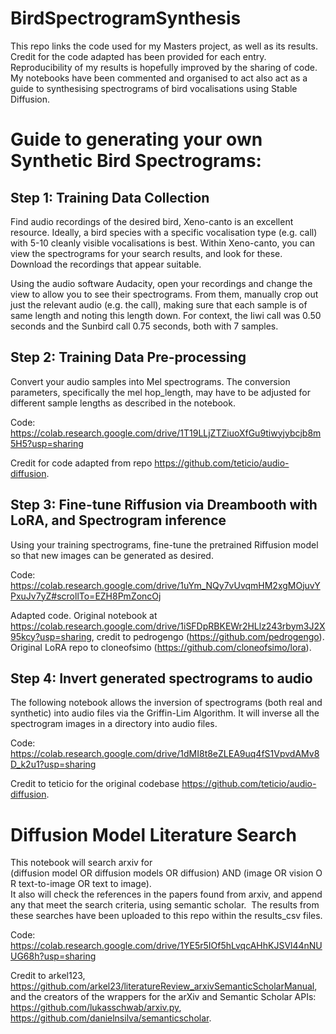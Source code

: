 # BirdSpectrogramSynthesis

This repo links the code used for my Masters project, as well as its results. Credit for the code adapted has been provided for each entry. Reproducibility of my results is hopefully improved by the sharing of code. My notebooks have been commented and organised to act also act as a guide to synthesising spectrograms of bird vocalisations using Stable Diffusion.

# Guide to generating your own Synthetic Bird Spectrograms:

## Step 1: Training Data Collection

Find audio recordings of the desired bird, Xeno-canto is an excellent resource. Ideally, a bird species with a specific vocalisation type (e.g. call) with 5-10 cleanly visible vocalisations is best. Within Xeno-canto, you can view the spectrograms for your search results, and look for these. Download the recordings that appear suitable.

Using the audio software Audacity, open your recordings and change the view to allow you to see their spectrograms. From them, manually crop out just the relevant audio (e.g. the call), making sure that each sample is of same length and noting this length down. For context, the Iiwi call was 0.50 seconds and the Sunbird call 0.75 seconds, both with 7 samples.

## Step 2: Training Data Pre-processing

Convert your audio samples into Mel spectrograms. The conversion parameters, specifically the mel hop_length, may have to be adjusted for different sample lengths as described in the notebook.

Code: https://colab.research.google.com/drive/1T19LLjZTZiuoXfGu9tiwyjybcjb8m5H5?usp=sharing

Credit for code adapted from repo https://github.com/teticio/audio-diffusion.

## Step 3: Fine-tune Riffusion via Dreambooth with LoRA, and Spectrogram inference

Using your training spectrograms, fine-tune the pretrained Riffusion model so that new images can be generated as desired.

Code: https://colab.research.google.com/drive/1uYm_NQy7vUvqmHM2xgMOjuvYPxuJv7yZ#scrollTo=EZH8PmZoncOj

Adapted code. Original notebook at https://colab.research.google.com/drive/1iSFDpRBKEWr2HLlz243rbym3J2X95kcy?usp=sharing, credit to pedrogengo (https://github.com/pedrogengo). Original LoRA repo to cloneofsimo (https://github.com/cloneofsimo/lora).

## Step 4: Invert generated spectrograms to audio

The following notebook allows the inversion of spectrograms (both real and synthetic) into audio files via the Griffin-Lim Algorithm. It will inverse all the spectrogram images in a directory into audio files.

Code: https://colab.research.google.com/drive/1dMI8t8eZLEA9uq4fS1VpvdAMv8D_k2u1?usp=sharing

Credit to teticio for the original codebase https://github.com/teticio/audio-diffusion.

# Diffusion Model Literature Search 

This notebook will search arxiv for 
(diffusion model OR diffusion models OR diffusion) AND (image OR vision OR text-to-image OR text to image).
It also will check the references in the papers found from arxiv, and append any that meet the search criteria, using semantic scholar. 
The results from these searches have been uploaded to this repo within the results_csv files.

Code: https://colab.research.google.com/drive/1YE5r5IOf5hLvqcAHhKJSVl44nNUUG68h?usp=sharing

Credit to arkel123, https://github.com/arkel23/literatureReview_arxivSemanticScholarManual, and the creators of the wrappers for the arXiv and Semantic Scholar APIs:
https://github.com/lukasschwab/arxiv.py, https://github.com/danielnsilva/semanticscholar.

